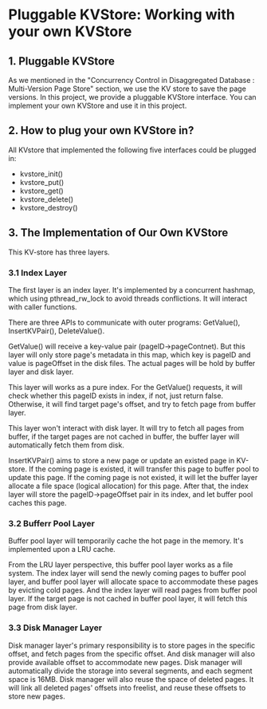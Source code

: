 # Pluggable KVStore: Working with your own KVStore

## 1. Pluggable KVStore

As we mentioned in the "Concurrency Control in Disaggregated Database : Multi-Version Page Store" section, we use the KV store to save the page versions. In this project, we provide a pluggable KVStore interface. You can implement your own KVStore and use it in this project.

## 2. How to plug your own KVStore in?

All KVstore that implemented the following five interfaces could be plugged in:
* kvstore_init()
* kvstore_put()
* kvstore_get()
* kvstore_delete()
* kvstore_destroy()

## 3. The Implementation of Our Own KVStore

This KV-store has three layers. 

### 3.1 Index Layer

The first layer is an index layer. It's implemented by a concurrent hashmap, which using pthread_rw_lock to avoid threads conflictions. It will interact with caller functions.

There are three APIs to communicate with outer programs: GetValue(), InsertKVPair(), DeleteValue().

GetValue() will receive a key-value pair (pageID->pageContnet). But this layer will only store page's metadata in this map, which key is pageID and value is pageOffset in the disk files. The actual pages will be hold by buffer layer and disk layer.

This layer will works as a pure index. For the GetValue() requests, it will check whether this pageID exists in index, if not, just return false. Otherwise, it will find target page's offset, and try to fetch page from buffer layer.

This layer won't interact with disk layer. It will try to fetch all pages from buffer, if the target pages are not cached in buffer, the buffer layer will automatically fetch them from disk.

InsertKVPair() aims to store a new page or update an existed page in KV-store. If the coming page is existed, it will transfer this page to buffer pool to update this page. If the coming page is not existed, it will let the buffer layer allocate a file space (logical allocation) for this page.
After that, the index layer will store the pageID->pageOffset pair in its index, and let buffer pool caches this page.


### 3.2 Bufferr Pool Layer


Buffer pool layer will temporarily cache the hot page in the memory. It's implemented upon a LRU cache.

From the LRU layer perspective, this buffer pool layer works
as a file system. The index layer will send the newly coming pages to buffer pool layer, and buffer pool layer will allocate space to accommodate these pages by evicting
cold pages. And the index layer will read pages from buffer pool layer. If the target page is not cached in buffer pool layer, it will fetch this page from disk layer.

### 3.3 Disk Manager Layer


Disk manager layer's primary responsibility is to store pages in the specific offset, and fetch pages from the specific offset.
And disk manager will also provide available offset to accommodate new pages. Disk manager will automatically divide the storage into several segments, and each
segment space is 16MB. Disk manager will also reuse the space of deleted pages. It will
link all deleted pages' offsets into freelist, and reuse these offsets to store new pages.


